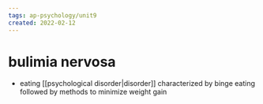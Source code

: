 ```yaml
---
tags: ap-psychology/unit9 
created: 2022-02-12
---
```


# bulimia nervosa

- eating [[psychological disorder|disorder]] characterized by binge eating followed by methods to minimize weight gain 
